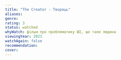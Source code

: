 ```yaml
---
title: "The Creator - Творець"
aliases: 
genre: 
rating: 3
status: watched
whyWatch: фільм про проблематику ШІ, що таке людина
viewingYear: 2023
watchAgain: false
recommendation: 
cover: 
---
```


